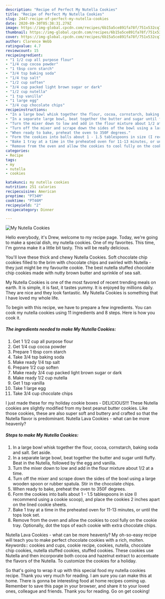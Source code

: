 ```yaml
---
description: "Recipe of Perfect My Nutella Cookies"
title: "Recipe of Perfect My Nutella Cookies"
slug: 2447-recipe-of-perfect-my-nutella-cookies
date: 2020-09-30T05:38:31.279Z
image: https://img-global.cpcdn.com/recipes/6b15a5ce891fa78f/751x532cq70/my-nutella-cookies-recipe-main-photo.jpg
thumbnail: https://img-global.cpcdn.com/recipes/6b15a5ce891fa78f/751x532cq70/my-nutella-cookies-recipe-main-photo.jpg
cover: https://img-global.cpcdn.com/recipes/6b15a5ce891fa78f/751x532cq70/my-nutella-cookies-recipe-main-photo.jpg
author: Clarence Webb
ratingvalue: 4.7
reviewcount: 15
recipeingredient:
- "1 1/2 cup all purpose flour"
- "1/4 cup cocoa powder"
- "1 tbsp corn starch"
- "3/4 tsp baking soda"
- "1/4 tsp salt"
- "1/2 cup soften"
- "3/4 cup packed light brown sugar or dark"
- "1/2 cup nutella"
- "1 tsp vanilla"
- "1 large egg"
- "3/4 cup chocolate chips"
recipeinstructions:
- "In a large bowl whisk together the flour, cocoa, cornstarch, baking soda and salt. Set aside."
- "In a separate large bowl, beat together the butter and sugar until fluffy. Beat in the Nutella, followed by the egg and vanilla."
- "Turn the mixer down to low and add in the flour mixture about 1/2 at a time."
- "Turn off the mixer and scrape down the sides of the bowl using a large wooden spoon or rubber spatula. Stir in the chocolate chips."
- "When ready to bake, preheat the oven to 350F degrees."
- "Form the cookies into balls about 1 - 1.5 tablespoons in size (I recommend using a cookie scoop), and place the cookies 2 inches apart on the lined cookie sheets."
- "Bake 1 tray at a time in the preheated oven for 11-13 minutes, or until the tops look set."
- "Remove from the oven and allow the cookies to cool fully on the cookie tray. Optionally, dot the tops of each cookie with extra chocolate chips."
categories:
- Recipe
tags:
- my
- nutella
- cookies

katakunci: my nutella cookies 
nutrition: 251 calories
recipecuisine: American
preptime: "PT34M"
cooktime: "PT46M"
recipeyield: "2"
recipecategory: Dinner

---
```



![My Nutella Cookies](https://img-global.cpcdn.com/recipes/6b15a5ce891fa78f/751x532cq70/my-nutella-cookies-recipe-main-photo.jpg)

Hello everybody, it's Drew, welcome to my recipe page. Today, we're going to make a special dish, my nutella cookies. One of my favorites. This time, I'm gonna make it a little bit tasty. This will be really delicious.

You&#39;ll love these thick and chewy Nutella Cookies. Soft chocolate chip cookies filled to the brim with chocolate chips and swirled with Nutella - they just might be my favourite cookie. The best nutella stuffed chocolate chip cookies made with nutty brown butter and sprinkle of sea salt.

My Nutella Cookies is one of the most favored of recent trending meals on earth. It is simple, it is fast, it tastes yummy. It is enjoyed by millions daily. They are nice and they look fantastic. My Nutella Cookies is something that I have loved my whole life.


To begin with this recipe, we have to prepare a few ingredients. You can cook my nutella cookies using 11 ingredients and 8 steps. Here is how you cook it.

<!--inarticleads1-->

##### The ingredients needed to make My Nutella Cookies:

1. Get 1 1/2 cup all purpose flour
1. Get 1/4 cup cocoa powder
1. Prepare 1 tbsp corn starch
1. Take 3/4 tsp baking soda
1. Make ready 1/4 tsp salt
1. Prepare 1/2 cup soften
1. Make ready 3/4 cup packed light brown sugar or dark
1. Make ready 1/2 cup nutella
1. Get 1 tsp vanilla
1. Take 1 large egg
1. Take 3/4 cup chocolate chips


I just made these for my holiday cookie boxes - DELICIOUS!!! These Nutella cookies are slightly modified from my best peanut butter cookies. Like those cookies, these are also super soft and buttery and crafted so that the Nutella flavor is predominant. Nutella Lava Cookies - what can be more heavenly? 

<!--inarticleads2-->

##### Steps to make My Nutella Cookies:

1. In a large bowl whisk together the flour, cocoa, cornstarch, baking soda and salt. Set aside.
1. In a separate large bowl, beat together the butter and sugar until fluffy. Beat in the Nutella, followed by the egg and vanilla.
1. Turn the mixer down to low and add in the flour mixture about 1/2 at a time.
1. Turn off the mixer and scrape down the sides of the bowl using a large wooden spoon or rubber spatula. Stir in the chocolate chips.
1. When ready to bake, preheat the oven to 350F degrees.
1. Form the cookies into balls about 1 - 1.5 tablespoons in size (I recommend using a cookie scoop), and place the cookies 2 inches apart on the lined cookie sheets.
1. Bake 1 tray at a time in the preheated oven for 11-13 minutes, or until the tops look set.
1. Remove from the oven and allow the cookies to cool fully on the cookie tray. Optionally, dot the tops of each cookie with extra chocolate chips.


Nutella Lava Cookies - what can be more heavenly? My oh-so-easy recipe will teach you to make perfect chocolate cookies with a rich, molten. Keywords:: cookies and cups, cookie recipe, cookies, nutella, chocolate chip cookies, nutella stuffed cookies, stuffed cookies. These cookies use Nutella and then incorporate both cocoa and hazelnut extract to accentuate the flavors of the Nutella. To customize the cookies for a holiday. 

So that's going to wrap it up with this special food my nutella cookies recipe. Thank you very much for reading. I am sure you can make this at home. There is gonna be interesting food at home recipes coming up. Remember to save this page in your browser, and share it to your loved ones, colleague and friends. Thank you for reading. Go on get cooking!
